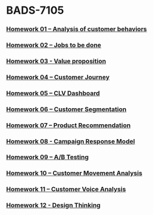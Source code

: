# BADS-7105

### [Homework 01 – Analysis of customer behaviors](https://github.com/sukitpom/BADS7105/tree/master/Homework%2001%20-%20Analysis%20of%20customer%20behaviors)

### [Homework 02 – Jobs to be done](https://github.com/sukitpom/BADS7105/tree/master/Homework%2002%20-%20Job%20to%20be%20done)

### [Homework 03 - Value proposition](https://github.com/sukitpom/BADS7105/tree/master/Homework%2003%20-%20Value%20Proposition)

### [Homework 04 – Customer Journey](https://github.com/sukitpom/BADS7105/tree/master/Homework%2004%20-%20Customer%20journey)

### [Homework 05 – CLV Dashboard](https://github.com/sukitpom/BADS7105/tree/master/Homework%2005%20-%20CLV%20Dashboard)

### [Homework 06 – Customer Segmentation](https://github.com/sukitpom/BADS7105/tree/master/Homework%2006%20-%20Customer%20segmentation)

### [Homework 07 – Product Recommendation](https://github.com/sukitpom/BADS7105/tree/master/Homework%2007%20-%20Product%20recommendation)

### [Homework 08 - Campaign Response Model](https://github.com/sukitpom/BADS7105/blob/master/Homework%2008%20-%20Campaign%20response%20model/Python%20hyperparameter%20campaign%20response.pdf)

### [Homework 09 – A/B Testing](https://github.com/sukitpom/BADS7105/tree/master/Homework%2009%20-%20AB%20Testing)

### [Homework 10 – Customer Movement Analysis](https://github.com/sukitpom/BADS7105/tree/master/Homework%2010%20-%20Customer%20movement)

### [Homework 11 – Customer Voice Analysis](https://github.com/sukitpom/BADS7105/blob/master/Homework%2011%20-%20Customer%20voice%20analysis/Customer%20voice%20analysis.pdf)

### [Homework 12 - Design Thinking](https://github.com/sukitpom/BADS7105/tree/master/Homework%2012%20-%20Design%20thinking)
